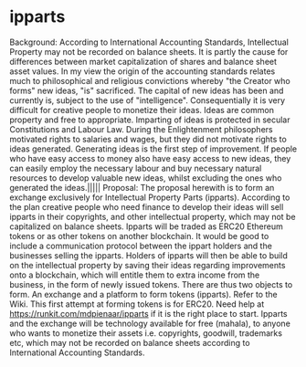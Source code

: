 # ipparts
Background: According to International Accounting Standards, Intellectual
Property may not be recorded on balance sheets. It is partly the cause for
differences between market capitalization of shares and balance sheet asset
values. In my view the origin of the accounting standards relates much to
philosophical and religious convictions whereby "the Creator who forms" new
ideas, "is" sacrificed. The capital of new ideas has been and currently is,
subject to the use of "intelligence". Consequentially it is very difficult
for creative people to monetize their ideas. Ideas are common property and
free to appropriate. Imparting of ideas is protected in secular Constitutions
and Labour Law. During the Enlightenment philosophers motivated rights to
salaries and wages, but they did not motivate rights to ideas generated.
Generating ideas is the first step of improvement. If people who have easy
access to money also have easy access to new ideas, they can easily employ
the necessary labour and buy necessary natural resources to develop valuable
new ideas, whilst excluding the ones who generated the ideas.|||||
Proposal: The proposal herewith is to form an exchange exclusively for
Intellectual Property Parts (ipparts). According to the plan creative people
who need finance to develop their ideas will sell ipparts in their copyrights,
and other intellectual property, which may not be capitalized on balance sheets.
Ipparts will be traded as ERC20 Ethereum tokens or as other tokens on another
blockchain. It would be good to include a communication protocol between the
ippart holders and the businesses selling the ipparts. Holders of ipparts will
then be able to build on the intellectual property by saving their ideas
regarding improvements onto a blockchain, which will entitle them to extra income
from the business, in the form of newly issued tokens. There are thus two objects
to form. An exchange and a platform to form tokens (ipparts). Refer to the Wiki.
This first attempt at forming tokens is for ERC20. Need help at
https://runkit.com/mdpienaar/ipparts if it is the right place to start. Ipparts
and the exchange will be technology available for free (mahala), to anyone
who wants to monetize their assets i.e. copyrights, goodwill, trademarks etc,
which may not be recorded on balance sheets according to International Accounting
Standards.
